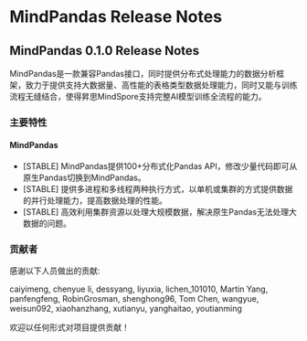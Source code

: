 # MindPandas Release Notes

## MindPandas 0.1.0 Release Notes

MindPandas是一款兼容Pandas接口，同时提供分布式处理能力的数据分析框架，致力于提供支持大数据量、高性能的表格类型数据处理能力，同时又能与训练流程无缝结合，使得昇思MindSpore支持完整AI模型训练全流程的能力。

### 主要特性

#### MindPandas

- [STABLE] MindPandas提供100+分布式化Pandas API，修改少量代码即可从原生Pandas切换到MindPandas。
- [STABLE] 提供多进程和多线程两种执行方式，以单机或集群的方式提供数据的并行处理能力，提高数据处理的性能。
- [STABLE] 高效利用集群资源以处理大规模数据，解决原生Pandas无法处理大数据的问题。

### 贡献者

感谢以下人员做出的贡献:

caiyimeng, chenyue li, dessyang, liyuxia, lichen_101010, Martin Yang, panfengfeng, RobinGrosman, shenghong96, Tom Chen, wangyue, weisun092, xiaohanzhang, xutianyu, yanghaitao, youtianming

欢迎以任何形式对项目提供贡献！